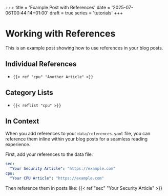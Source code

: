 +++
title = 'Example Post with References'
date = '2025-07-06T00:44:14+01:00'
draft = true
series = 'tutorials'
+++

# Working with References

This is an example post showing how to use references in your blog posts.

## Individual References


- `{{< ref "cpu" "Another Article" >}}`

## Category Lists

- `{{< reflist "cpu" >}}`

## In Context

When you add references to your `data/references.yaml` file, you can reference them inline within your blog posts for a seamless reading experience.

First, add your references to the data file:
```yaml
sec:
  "Your Security Article": "https://example.com"
cpu:
  "Your CPU Article": "https://example.com"
```

Then reference them in posts like: {{< ref "sec" "Your Security Article" >}} 